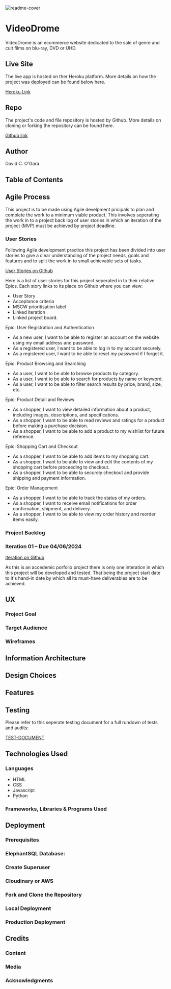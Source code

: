 ![readme-cover](https://github.com/0davidog/VideoDrome/assets/135815736/5fead196-6380-4d72-a4be-891aa77b7356)

# VideoDrome

VideoDrome is an ecommerce website dedicated to the sale of genre and cult films on blu-ray, DVD or UHD.

## Live Site

The live app is hosted on ther Heroku platform. More details on how the project was deployed can be found below here.

[Heroku Link](#)

## Repo

The project's code and file repository is hosted by Github. More details on cloning or forking the repository can be found here.

[Github link](#)

## Author

David C. O'Gara

## Table of Contents
## Agile Process

This project is to be made using Agile develpment pricipals to plan and complete the work to a minimum viable product. This involves seperating the work in to a project back log of user stories in which an iteration of the project (MVP) must be achieved by project deadline.

### User Stories

Following Agile development practice this project has been divided into user stories to give a clear understanding of the project needs, goals and features and to split the work in to small achievable sets of tasks.

[User Stories on Github](#)

Here is a list of user stories for this project seperated in to their relative Epics. Each story links to its place on Github where you can view:

- User Story
- Acceptance criteria
- MSCW prioritisation label
- Linked iteration
- Linked project board.
    
Epic: User Registration and Authentication

- As a new user, I want to be able to register an account on the website using my email address and password.
- As a registered user, I want to be able to log in to my account securely.
- As a registered user, I want to be able to reset my password if I forget it.

Epic: Product Browsing and Searching

- As a user, I want to be able to browse products by category.
- As a user, I want to be able to search for products by name or keyword.
- As a user, I want to be able to filter search results by price, brand, size, etc.

Epic: Product Detail and Reviews

- As a shopper, I want to view detailed information about a product, including images, descriptions, and specifications.
- As a shopper, I want to be able to read reviews and ratings for a product before making a purchase decision.
- As a shopper, I want to be able to add a product to my wishlist for future reference.

Epic: Shopping Cart and Checkout

- As a shopper, I want to be able to add items to my shopping cart.
- As a shopper, I want to be able to view and edit the contents of my shopping cart before proceeding to checkout.
- As a shopper, I want to be able to securely checkout and provide shipping and payment information.

Epic: Order Management
- As a shopper, I want to be able to track the status of my orders.
- As a shopper, I want to receive email notifications for order confirmation, shipment, and delivery.
- As a shopper, I want to be able to view my order history and reorder items easily.

### Project Backlog
### Iteration 01 – Due 04/06/2024

[Iteration on Github]()

As this is an accedemic porfolio project there is only one interation in which this project will be developed and tested. That being the project start date to it's hand-in date by which all its must-have deliverables are to be achieved.

## UX
### Project Goal
### Target Audience
### Wireframes
## Information Architecture
## Design Choices
## Features
## Testing

Please refer to this seperate testing document for a full rundown of tests and audits:

[TEST-DOCUMENT](https://github.com/0davidog/VideoDrome/blob/main/TESTING.md)

## Technologies Used

### Languages

- HTML
- CSS
- Javascript
- Python

### Frameworks, Libraries & Programs Used
## Deployment
### Prerequisites
### ElephantSQL Database:
### Create Superuser
### Cloudinary or AWS
### Fork and Clone the Repository
### Local Deployment
### Production Deployment
## Credits
### Content
### Media
### Acknowledgments
